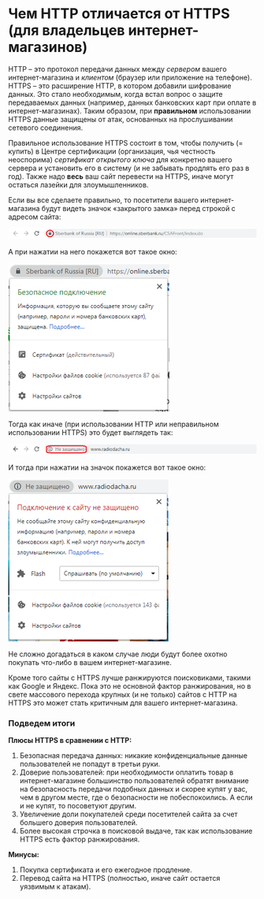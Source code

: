 # Чем HTTP отличается от HTTPS (для владельцев интернет-магазинов)

HTTP – это протокол передачи данных между 
*сервером*
вашего интернет-магазина и 
*клиентом*
(браузер или приложение на телефоне). HTTPS – это расширение HTTP, в котором добавили шифрование данных. Это стало необходимым, когда встал вопрос о защите передаваемых данных (например, данных банковских карт при оплате в интернет-магазинах). Таким образом, при 
**правильном**
использовании HTTPS данные защищены от атак, основанных на прослушивании сетевого соединения.

Правильное использование HTTPS состоит в том, чтобы получить (= купить) в Центре сертификации (организация, чья честность неоспорима) *сертификат открытого ключа*
для конкретно вашего сервера и установить его в систему (и не забывать продлять его раз в год). Также надо **весь** ваш сайт перевести на HTTPS, иначе могут остаться лазейки для злоумышленников.

Если вы все сделаете правильно, то посетители вашего интернет-магазина будут видеть значок «закрытого замка» перед строкой с адресом сайта:

![](https1.png)
 
А при нажатии на него покажется вот такое окно:

![](https1_1.png)
 
Тогда как иначе (при использовании HTTP или неправильном использовании HTTPS) это будет выглядеть так: 

![](http.png)
 
И тогда при нажатии на значок покажется вот такое окно:

![](http_1.png)
 
Не сложно догадаться в каком случае люди будут более охотно покупать что-либо в вашем интернет-магазине.

Кроме того сайты с HTTPS лучше ранжируются поисковиками, такими как Google и Яндекс. Пока это не основной фактор ранжирования, но в свете массового перехода крупных (и не только) сайтов с HTTP на HTTPS это может стать критичным для вашего интернет-магазина.

### Подведем итоги
**Плюсы HTTPS в сравнении с HTTP:**
1.	Безопасная передача данных: никакие конфиденциальные данные пользователей не попадут в третьи руки.
2.	Доверие пользователей: при необходимости оплатить товар в интернет-магазине большинство пользователей обратят внимание на безопасность передачи подобных данных и скорее купят у вас, чем в другом месте, где о безопасности не побеспокоились. А если и не купят, то посоветуют другим.
3.	Увеличение доли покупателей среди посетителей сайта за счет большего доверия пользователей.
4.	Более высокая строчка в поисковой выдаче, так как использование HTTPS есть фактор ранжирования.

**Минусы:**
1.	Покупка сертификата и его ежегодное продление.
2.	Перевод сайта на HTTPS (полностью, иначе сайт остается уязвимым к атакам).
